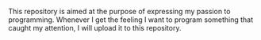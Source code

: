 This repository is aimed at the purpose of expressing my passion to programming.
Whenever I get the feeling I want to program something that caught my attention,
I will upload it to this repository.
